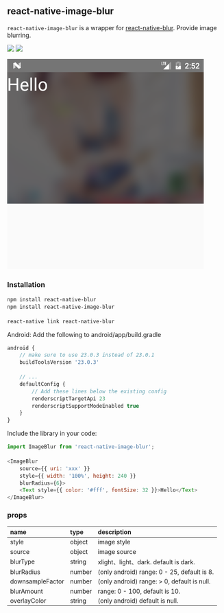 

## react-native-image-blur
`react-native-image-blur` is a wrapper for [react-native-blur](https://github.com/react-native-community/react-native-blur). Provide image blurring.

<a href="https://www.npmjs.com/package/react-native-image-blur"><img src="https://img.shields.io/npm/v/react-native-image-blur.svg?style=flat-square"></a>
<a href="https://www.npmjs.com/package/react-native-image-blur"><img src="https://img.shields.io/npm/dm/react-native-image-blur.svg?style=flat-square"></a>

![](./image/20180721105323.png)

### Installation

```bash
npm install react-native-blur
npm install react-native-image-blur

react-native link react-native-blur
```

Android: Add the following to android/app/build.gradle

```js
android {
    // make sure to use 23.0.3 instead of 23.0.1
    buildToolsVersion '23.0.3'

    // ...
    defaultConfig {
        // Add these lines below the existing config
        renderscriptTargetApi 23
        renderscriptSupportModeEnabled true
    }
}
```

Include the library in your code:

```js
import ImageBlur from 'react-native-image-blur';

<ImageBlur
    source={{ uri: 'xxx' }}
    style={{ width: '100%', height: 240 }}
    blurRadius={6}>
    <Text style={{ color: '#fff', fontSize: 32 }}>Hello</Text>
</ImageBlur>
```

### props

name | type | description
:--- | :--- | :---
style | object | image style
source | object | image source
blurType | string | xlight、light、dark. default is dark.
blurRadius | number | (only android) range:  0 - 25, default is 8.
downsampleFactor | number | (only android) range: > 0, default is null.
blurAmount | number | range: 0 - 100, default is 10.
overlayColor | string | (only android) default is null.



